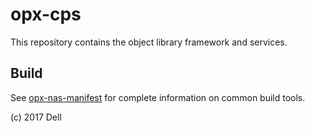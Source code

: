 # opx-cps
This repository contains the object library framework and services.

## Build
See [opx-nas-manifest](https://github.com/opwn-switch/opx-nas-manifest) for complete information on common build tools.

(c) 2017 Dell
